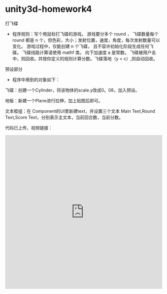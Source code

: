 # unity3d-homework4
打飞碟
* 程序规则：写个用鼠标打飞碟的游戏。 
游戏要分多个 round ， 飞碟数量每个 round 都是 n 个，但色彩，大小；发射位置，速度，角度，每次发射数量可以变化。 
游戏过程中，仅能创建 n 个飞碟， 且不容许初始化阶段生成任何飞碟。 飞碟线路计算请使用 mathf 类。 向下加速度 a 是常数。 飞碟被用户击中，则回收。并按你定义的规则计算分数。飞碟落地（y < c）,则自动回收。

预设部分
* 程序中用到的对象如下：

飞碟：创建一个Cylinder，将该物体的scale.y改成0。08，加入预设。

地板：新建一个Plane进行拉伸，加上贴图后即可。

文本框组：在 Component的UI里新建text，并设置三个文本 Main Text,Round Text,Score Text，分别表示主文本，当前回合数，当前分数。

代码已上传，视频链接：
<iframe height=498 width=510 src='http://player.youku.com/embed/XMzU0NTM1MzQ3Mg==' frameborder=0 'allowfullscreen'></iframe>
